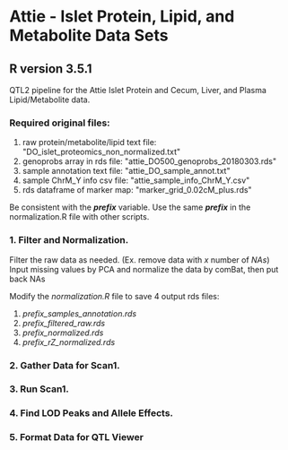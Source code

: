 # Attie - Islet Protein, Lipid, and Metabolite Data Sets
## R version 3.5.1

QTL2 pipeline for the Attie Islet Protein and Cecum, Liver, and Plasma Lipid/Metabolite data.  

### Required original files:  
 1. raw protein/metabolite/lipid text file: "DO_islet_proteomics_non_normalized.txt"
 2. genoprobs array in rds file: "attie_DO500_genoprobs_20180303.rds"
 3. sample annotation text file: "attie_DO_sample_annot.txt"  
 4. sample ChrM_Y info csv file: "attie_sample_info_ChrM_Y.csv"  
 5. rds dataframe of marker map: "marker_grid_0.02cM_plus.rds"  
  
Be consistent with the ___prefix___ variable. Use the same ___prefix___ in the normalization.R file with other scripts.  
  
  
### 1. Filter and Normalization. 
Filter the raw data as needed. (Ex. remove data with _x_ number of _NAs_)  
Input missing values by PCA and normalize the data by comBat, then put back NAs
  
Modify the _normalization.R_ file to save 4 output rds files:  
 1. _prefix_samples_annotation.rds_   
 2. _prefix_filtered_raw.rds_       
 3. _prefix_normalized.rds_   
 4. _prefix_rZ_normalized.rds_ 
 
### 2. Gather Data for Scan1. 

### 3. Run Scan1. 

### 4. Find LOD Peaks and Allele Effects. 

### 5. Format Data for QTL Viewer

